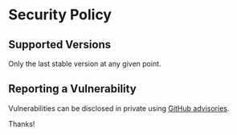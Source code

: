 # Security Policy

## Supported Versions

Only the last stable version at any given point.

## Reporting a Vulnerability

Vulnerabilities can be disclosed in private using
[GitHub advisories](https://github.com/nikoksr/dbench/security).

Thanks!
